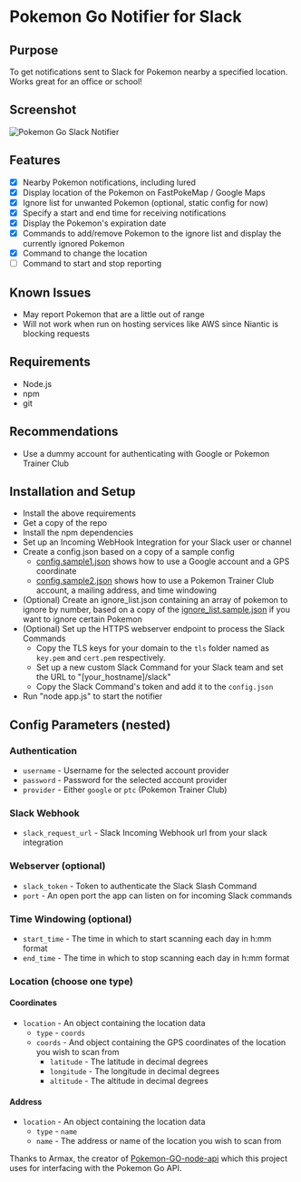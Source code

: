 # Pokemon Go Notifier for Slack

## Purpose
To get notifications sent to Slack for Pokemon nearby a specified location. Works great for an office or school!

## Screenshot
![Pokemon Go Slack Notifier](http://i.imgur.com/aCx8hwK.png)

## Features
- [x] Nearby Pokemon notifications, including lured
- [x] Display location of the Pokemon on FastPokeMap / Google Maps
- [x] Ignore list for unwanted Pokemon (optional, static config for now)
- [x] Specify a start and end time for receiving notifications
- [x] Display the Pokemon's expiration date
- [x] Commands to add/remove Pokemon to the ignore list and display the currently ignored Pokemon
- [x] Command to change the location
- [ ] Command to start and stop reporting

## Known Issues
  * May report Pokemon that are a little out of range
  * Will not work when run on hosting services like AWS since Niantic is blocking requests

## Requirements
  * Node.js
  * npm
  * git

## Recommendations
 * Use a dummy account for authenticating with Google or Pokemon Trainer Club

## Installation and Setup
  * Install the above requirements
  * Get a copy of the repo
  * Install the npm dependencies
  * Set up an Incoming WebHook Integration for your Slack user or channel
  * Create a config.json based on a copy of a sample config
    * [config.sample1.json](./config.sample1.json) shows how to use a Google account and a GPS coordinate
    * [config.sample2.json](./config.sample2.json) shows how to use a Pokemon Trainer Club account, a mailing address, and time windowing
  * (Optional) Create an ignore_list.json containing an array of pokemon to ignore by number, based on a copy of the [ignore_list.sample.json](./ignore_list.sample.json) if you want to ignore certain Pokemon
  * (Optional) Set up the HTTPS webserver endpoint to process the Slack Commands
    * Copy the TLS keys for your domain to the `tls` folder named as `key.pem` and `cert.pem` respectively.
    * Set up a new custom Slack Command for your Slack team and set the URL to "[your_hostname]/slack"
    * Copy the Slack Command's token and add it to the `config.json`
  * Run "node app.js" to start the notifier

## Config Parameters (nested)
### Authentication
  * `username` - Username for the selected account provider
  * `password` - Password for the selected account provider
  * `provider` - Either `google` or `ptc` (Pokemon Trainer Club)

### Slack Webhook
  * `slack_request_url` - Slack Incoming Webhook url from your slack integration

### Webserver (optional)
  * `slack_token` - Token to authenticate the Slack Slash Command
  * `port` - An open port the app can listen on for incoming Slack commands

### Time Windowing (optional)
  * `start_time` - The time in which to start scanning each day in h:mm format
  * `end_time` - The time in which to stop scanning each day in h:mm format

### Location (choose one type)
#### Coordinates
  * `location` - An object containing the location data
    * `type` - `coords`
    * `coords` - And object containing the GPS coordinates of the location you wish to scan from
      * `latitude` - The latitude in decimal degrees
      * `longitude` - The longitude in decimal degrees
      * `altitude` - The altitude in decimal degrees

#### Address
  * `location` - An object containing the location data
    * `type` - `name`
    * `name` - The address or name of the location you wish to scan from

Thanks to Armax, the creator of [Pokemon-GO-node-api](https://github.com/Armax/Pokemon-GO-node-api) which this project uses for interfacing with the Pokemon Go API.
